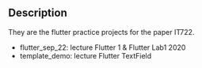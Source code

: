 ## Description

They are the flutter practice projects for the paper IT722.

+ flutter_sep_22: lecture Flutter 1 & Flutter Lab1 2020
+ template_demo: lecture Flutter TextField